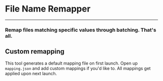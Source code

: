 # File Name Remapper

---

### Remap files matching specific values through batching. That's all.

## Custom remapping
This tool generates a default mapping file on first launch. Open up `mapping.json` and add custom mappings if you'd like to. All mappings get applied upon next launch.
